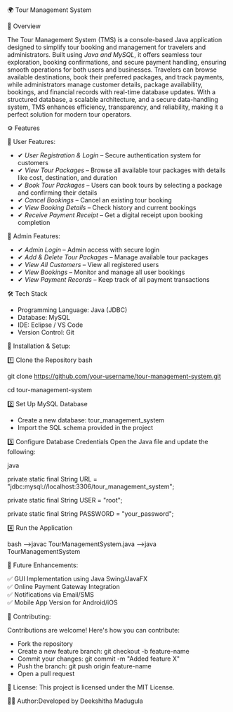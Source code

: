  🌍 Tour Management System

📌 Overview 

The Tour Management System (TMS) is a console-based Java application designed to simplify tour booking and management for travelers and administrators. 
Built using *Java and MySQL*, it offers seamless tour exploration, booking confirmations, and secure payment handling, ensuring smooth operations for both users and businesses.
Travelers can browse available destinations, book their preferred packages, and track payments, while administrators manage customer details, package availability, bookings, and financial records with real-time database updates.
With a structured database, a scalable architecture, and a secure data-handling system, TMS enhances efficiency, transparency, and reliability, making it a perfect solution for modern tour operators. 

⚙ Features

🔹 User Features:

- ✔ *User Registration & Login* – Secure authentication system for customers  
- ✔ *View Tour Packages* – Browse all available tour packages with details like cost, destination, and duration  
- ✔ *Book Tour Packages* – Users can book tours by selecting a package and confirming their details  
- ✔ *Cancel Bookings* – Cancel an existing tour booking  
- ✔ *View Booking Details* – Check history and current bookings  
- ✔ *Receive Payment Receipt* – Get a digital receipt upon booking completion

🔹 Admin Features:

- ✔ *Admin Login* – Admin access with secure login  
- ✔ *Add & Delete Tour Packages* – Manage available tour packages  
- ✔ *View All Customers* – View all registered users  
- ✔ *View Bookings* – Monitor and manage all user bookings  
- ✔ *View Payment Records* – Keep track of all payment transactions  

 🛠 Tech Stack

- Programming Language: Java (JDBC)  
- Database: MySQL  
- IDE: Eclipse / VS Code  
- Version Control: Git  

 🚀 Installation & Setup:

1️⃣ Clone the Repository
bash

git clone https://github.com/your-username/tour-management-system.git

cd tour-management-system

2️⃣ Set Up MySQL Database  
- Create a new database: tour_management_system  
- Import the SQL schema provided in the project  

3️⃣ Configure Database Credentials 
Open the Java file and update the following:

java

private static final String URL = "jdbc:mysql://localhost:3306/tour_management_system";

private static final String USER = "root";

private static final String PASSWORD = "your_password";


4️⃣ Run the Application

bash
-->javac TourManagementSystem.java
-->java TourManagementSystem

📝 Future Enhancements:

 ✅ GUI Implementation using Java Swing/JavaFX  
 ✅ Online Payment Gateway Integration  
 ✅ Notifications via Email/SMS  
 ✅ Mobile App Version for Android/iOS  

 🤝 Contributing:

Contributions are welcome! Here's how you can contribute:

- Fork the repository  
- Create a new feature branch:  git checkout -b feature-name  
- Commit your changes:   git commit -m "Added feature X"  
- Push the branch:  git push origin feature-name  
- Open a pull request  

 📜 License: This project is licensed under the MIT License.

👩‍💻 Author:Developed by Deekshitha Madugula

